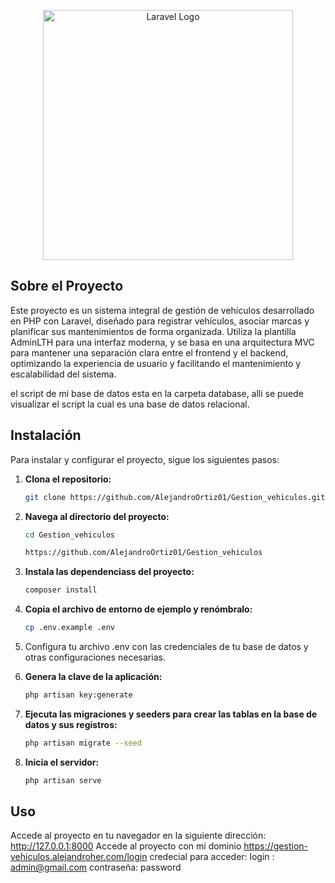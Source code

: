 <p align="center"><a href="https://laravel.com" target="_blank"><img src="https://raw.githubusercontent.com/laravel/art/master/logo-lockup/5%20SVG/2%20CMYK/1%20Full%20Color/laravel-logolockup-cmyk-red.svg" width="400" alt="Laravel Logo"></a></p>

## Sobre el Proyecto
Este proyecto es un sistema integral de gestión de vehículos desarrollado en PHP con Laravel, diseñado para registrar vehículos, asociar marcas y planificar sus mantenimientos de forma organizada. Utiliza la plantilla AdminLTH para una interfaz moderna, y se basa en una arquitectura MVC para mantener una separación clara entre el frontend y el backend, 
optimizando la experiencia de usuario y facilitando el mantenimiento y escalabilidad del sistema.

el script de mi  base de datos esta  en la carpeta database, alli se puede visualizar el script la cual es una base de datos relacional.


## Instalación

Para instalar y configurar el proyecto, sigue los siguientes pasos:

1. **Clona el repositorio:**
   ```bash
   git clone https://github.com/AlejandroOrtiz01/Gestion_vehiculos.git

2. **Navega al directorio del proyecto:**
   ```bash
   cd Gestion_vehiculos 
   
   https://github.com/AlejandroOrtiz01/Gestion_vehiculos

3. **Instala las dependenciass del proyecto:**
   ```bash
   composer install
   
4. **Copia el archivo de entorno de ejemplo y renómbralo:**
   ```bash
   cp .env.example .env

5. Configura tu archivo .env con las credenciales de tu base de datos y otras configuraciones necesarias.

6. **Genera la clave de la aplicación:**
   ```bash
   php artisan key:generate

7. **Ejecuta las migraciones y seeders para crear las tablas en la base de datos y sus registros:**
   ```bash
   php artisan migrate --seed

8. **Inicia el servidor:**
   ```bash
   php artisan serve

## Uso

Accede al proyecto en tu navegador en la siguiente dirección: http://127.0.0.1:8000 
Accede al proyecto con mi dominio  https://gestion-vehiculos.alejandroher.com/login
credecial para acceder:
login : admin@gmail.com
contraseña: password
